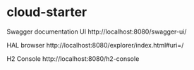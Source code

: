 # cloud-starter

Swagger documentation UI
http://localhost:8080/swagger-ui/

HAL browser
http://localhost:8080/explorer/index.html#uri=/

H2 Console
http://localhost:8080/h2-console
